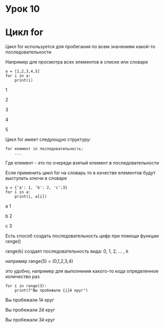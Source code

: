 # Урок 10
# Цикл for

Цикл for используется для пробегания по всем значениям какой-то последовательности

Например для просмотра всех элементов в списке или словаре

    a = [1,2,3,4,5]
    for i in a:
        print(i)

1

2

3

4

5

Цикл for имеет следующую структуру:

    for елемент in последовательность:
        ...

Где елемент - это по очереди взятый елемент в последовательности

Если применить цикл for на словарь то в качестве елементов будут выступать ключи в словаре

    a = {'а': 1, 'b': 2, 'c':3}
    for i in a:
        print(i, a[i])

a 1

b 2

c 3

Есть способ создать последовательность цифр при помощи функции range()

range(k) создает последовательность вида: 0, 1, 2, ... , k

например range(5) = (0,1,2,3,4)

это удобно, например для выполнения какого-то кода определенное количество раз

    for i in range(3):
        print(f"Вы пробежали {i}й круг")

Вы пробежали 1й круг

Вы пробежали 2й круг

Вы пробежали 3й круг